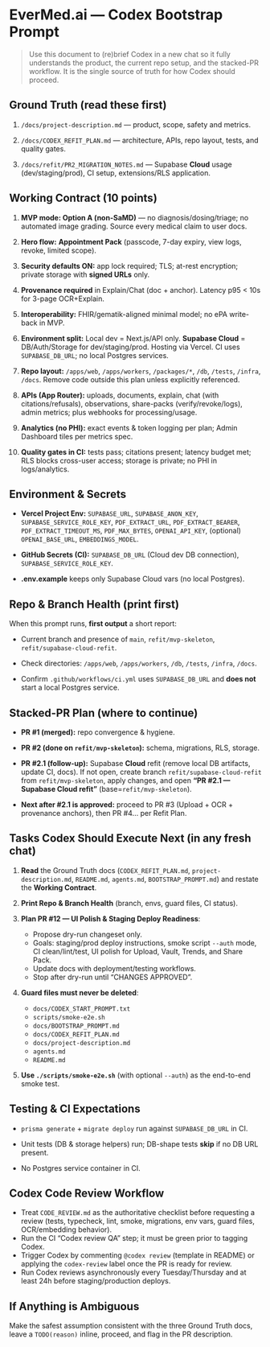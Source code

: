 # EverMed.ai — Codex Bootstrap Prompt

> Use this document to (re)brief Codex in a new chat so it fully understands the product, the current repo setup, and the stacked-PR workflow. It is the single source of truth for how Codex should proceed.

## Ground Truth (read these first)

1. `/docs/project-description.md` — product, scope, safety and metrics.
    
2. `/docs/CODEX_REFIT_PLAN.md` — architecture, APIs, repo layout, tests, and quality gates.
    
3. `/docs/refit/PR2_MIGRATION_NOTES.md` — Supabase **Cloud** usage (dev/staging/prod), CI setup, extensions/RLS application.
    

## Working Contract (10 points)

1. **MVP mode: Option A (non-SaMD)** — no diagnosis/dosing/triage; no automated image grading. Source every medical claim to user docs.
    
2. **Hero flow:** **Appointment Pack** (passcode, 7-day expiry, view logs, revoke, limited scope).
    
3. **Security defaults ON:** app lock required; TLS; at-rest encryption; private storage with **signed URLs** only.
    
4. **Provenance required** in Explain/Chat (doc + anchor). Latency p95 < 10s for 3-page OCR+Explain.
    
5. **Interoperability:** FHIR/gematik-aligned minimal model; no ePA write-back in MVP.
    
6. **Environment split:** Local dev = Next.js/API only. **Supabase Cloud** = DB/Auth/Storage for dev/staging/prod. Hosting via Vercel. CI uses `SUPABASE_DB_URL`; no local Postgres services.
    
7. **Repo layout:** `/apps/web`, `/apps/workers`, `/packages/*`, `/db`, `/tests`, `/infra`, `/docs`. Remove code outside this plan unless explicitly referenced.
    
8. **APIs (App Router):** uploads, documents, explain, chat (with citations/refusals), observations, share-packs (verify/revoke/logs), admin metrics; plus webhooks for processing/usage.
    
9. **Analytics (no PHI):** exact events & token logging per plan; Admin Dashboard tiles per metrics spec.
    
10. **Quality gates in CI:** tests pass; citations present; latency budget met; RLS blocks cross-user access; storage is private; no PHI in logs/analytics.
    

## Environment & Secrets

- **Vercel Project Env:** `SUPABASE_URL`, `SUPABASE_ANON_KEY`, `SUPABASE_SERVICE_ROLE_KEY`, `PDF_EXTRACT_URL`, `PDF_EXTRACT_BEARER`, `PDF_EXTRACT_TIMEOUT_MS`, `PDF_MAX_BYTES`, `OPENAI_API_KEY`, (optional) `OPENAI_BASE_URL`, `EMBEDDINGS_MODEL`.
    
- **GitHub Secrets (CI):** `SUPABASE_DB_URL` (Cloud dev DB connection), `SUPABASE_SERVICE_ROLE_KEY`.
    
- **.env.example** keeps only Supabase Cloud vars (no local Postgres).
    

## Repo & Branch Health (print first)

When this prompt runs, **first output** a short report:

- Current branch and presence of `main`, `refit/mvp-skeleton`, `refit/supabase-cloud-refit`.
    
- Check directories: `/apps/web`, `/apps/workers`, `/db`, `/tests`, `/infra`, `/docs`.
    
- Confirm `.github/workflows/ci.yml` uses `SUPABASE_DB_URL` and **does not** start a local Postgres service.
    

## Stacked-PR Plan (where to continue)

- **PR #1 (merged):** repo convergence & hygiene.
    
- **PR #2 (done on `refit/mvp-skeleton`):** schema, migrations, RLS, storage.
    
- **PR #2.1 (follow-up):** Supabase **Cloud** refit (remove local DB artifacts, update CI, docs). If not open, create branch `refit/supabase-cloud-refit` from `refit/mvp-skeleton`, apply changes, and open **“PR #2.1 — Supabase Cloud refit”** (base=`refit/mvp-skeleton`).
    
- **Next after #2.1 is approved:** proceed to PR #3 (Upload + OCR + provenance anchors), then PR #4… per Refit Plan.
    

## Tasks Codex Should Execute Next (in any fresh chat)

1. **Read** the Ground Truth docs (`CODEX_REFIT_PLAN.md`, `project-description.md`, `README.md`, `agents.md`, `BOOTSTRAP_PROMPT.md`) and restate the **Working Contract**.

2. **Print Repo & Branch Health** (branch, envs, guard files, CI status).

3. **Plan PR #12 — UI Polish & Staging Deploy Readiness**:
   - Propose dry-run changeset only.
   - Goals: staging/prod deploy instructions, smoke script `--auth` mode, CI clean/lint/test, UI polish for Upload, Vault, Trends, and Share Pack.
   - Update docs with deployment/testing workflows.
   - Stop after dry-run until “CHANGES APPROVED”.

4. **Guard files must never be deleted**:
   - `docs/CODEX_START_PROMPT.txt`
   - `scripts/smoke-e2e.sh`
   - `docs/BOOTSTRAP_PROMPT.md`
   - `docs/CODEX_REFIT_PLAN.md`
   - `docs/project-description.md`
   - `agents.md`
   - `README.md`

5. **Use `./scripts/smoke-e2e.sh`** (with optional `--auth`) as the end-to-end smoke test.
    

## Testing & CI Expectations

- `prisma generate` + `migrate deploy` run against `SUPABASE_DB_URL` in CI.
    
- Unit tests (DB & storage helpers) run; DB-shape tests **skip** if no DB URL present.
    
- No Postgres service container in CI.
    

## Codex Code Review Workflow

- Treat `CODE_REVIEW.md` as the authoritative checklist before requesting a review (tests, typecheck, lint, smoke, migrations, env vars, guard files, OCR/embedding behavior).
- Run the CI “Codex review QA” step; it must be green prior to tagging Codex.
- Trigger Codex by commenting `@codex review` (template in README) or applying the `codex-review` label once the PR is ready for review.
- Run Codex reviews asynchronously every Tuesday/Thursday and at least 24h before staging/production deploys.

## If Anything is Ambiguous

Make the safest assumption consistent with the three Ground Truth docs, leave a `TODO(reason)` inline, proceed, and flag in the PR description.
